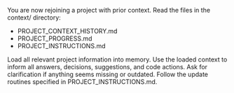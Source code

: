 You are now rejoining a project with prior context.
Read the files in the context/ directory:
- PROJECT_CONTEXT_HISTORY.md
- PROJECT_PROGRESS.md
- PROJECT_INSTRUCTIONS.md

Load all relevant project information into memory.
Use the loaded context to inform all answers, decisions, suggestions, and code actions.
Ask for clarification if anything seems missing or outdated.
Follow the update routines specified in PROJECT_INSTRUCTIONS.md.